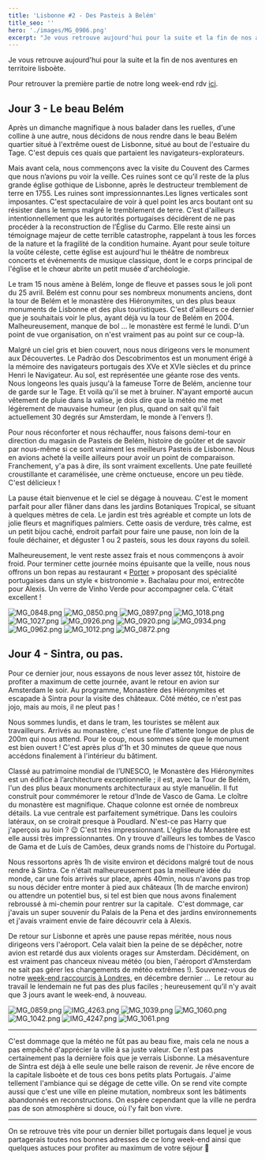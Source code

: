 ```yaml
---
title: 'Lisbonne #2 - Des Pasteis à Belém'
title_seo: ''
hero: './images/MG_0906.png'
excerpt: "Je vous retrouve aujourd'hui pour la suite et la fin de nos aventures en territoire lisboète. Pour retrouver la première partie de notre long week-end rdv ici. Jour 3 - Le beau Belém Après un dimanche magnifique à nous balader dans les ruelles, d'une colline à une autre, nous décidons de nous rendre dans le"
---
```


Je vous retrouve aujourd'hui pour la suite et la fin de nos aventures en territoire lisboète.

Pour retrouver la première partie de notre long week-end rdv [ici](lisboa-meu-amor/).

## Jour 3 - Le beau Belém

Après un dimanche magnifique à nous balader dans les ruelles, d'une colline à une autre, nous décidons de nous rendre dans le beau Belém quartier situé à l'extrême ouest de Lisbonne, situé au bout de l'estuaire du Tage. C'est depuis ces quais que partaient les navigateurs-explorateurs.

Mais avant cela, nous commençons avec la visite du Couvent des Carmes que nous n’avions pu voir la veille. Ces ruines sont ce qu’il reste de la plus grande église gothique de Lisbonne, après le destructeur tremblement de terre en 1755. Les ruines sont impressionnantes.Les lignes verticales sont imposantes. C'est spectaculaire de voir à quel point les arcs boutant ont su résister dans le temps malgré le tremblement de terre. C’est d'ailleurs intentionnellement que les autorités portugaises décidèrent de ne pas procéder à la reconstruction de l’Église du Carmo. Elle reste ainsi un témoignage majeur de cette terrible catastrophe, rappelant à tous les forces de la nature et la fragilité de la condition humaine. Ayant pour seule toiture la voûte céleste, cette église est aujourd'hui le théâtre de nombreux concerts et événements de musique classique, dont le e corps principal de l'église et le chœur abrite un petit musée d'archéologie.

Le tram 15 nous amène à Belém, longe de fleuve et passes sous le joli pont du 25 avril. Belém est connu pour ses nombreux monuments anciens, dont la tour de Belém et le monastère des Hiéronymites, un des plus beaux monuments de Lisbonne et des plus touristiques. C'est d'ailleurs ce dernier que je souhaitais voir le plus, ayant déjà vu la tour de Belém en 2004. Malheureusement, manque de bol ... le monastère est fermé le lundi. D'un point de vue organisation, on n'est vraiment pas au point sur ce coup-là.

Malgré un ciel gris et bien couvert, nous nous dirigeons vers le monument aux Découvertes. Le Padrão dos Descobrimentos est un monument érigé à la mémoire des navigateurs portugais des XVe et XVIe siècles et du prince Henri le Navigateur. Au sol, est représentée une géante rose des vents. Nous longeons les quais jusqu'à la fameuse Torre de Belém, ancienne tour de garde sur le Tage. Et voilà qu'il se met à bruiner. N'ayant emporté aucun vêtement de pluie dans la valise, je dois dire que la météo me met légèrement de mauvaise humeur (en plus, quand on sait qu'il fait actuellement 30 degrés sur Amsterdam, le monde à l'envers !).

Pour nous réconforter et nous réchauffer, nous faisons demi-tour en direction du magasin de Pasteis de Belém, histoire de goûter et de savoir par nous-même si ce sont vraiment les meilleurs Pasteis de Lisbonne. Nous en avions acheté la veille ailleurs pour avoir un point de comparaison. Franchement, y'a pas à dire, ils sont vraiment excellents. Une pate feuilleté croustillante et caramélisée, une crème onctueuse, encore un peu tiède. C'est délicieux !

La pause était bienvenue et le ciel se dégage à nouveau. C'est le moment parfait pour aller flâner dans dans les jardins Botaniques Tropical, se situant à quelques mètres de cela. Le jardin est très agréable et compte un lots de jolie fleurs et magnifiques palmiers. Cette oasis de verdure, très calme, est un petit bijou caché, endroit parfait pour faire une pause, non loin de la foule déchainer, et déguster 1 ou 2 pasteis, sous les doux rayons du soleil.

Malheureusement, le vent reste assez frais et nous commençons à avoir froid. Pour terminer cette journée moins épuisante que la veille, nous nous offrons un bon repas au restaurant « [Porter](http://www.corposantohotel.com/restaurante-bar) » proposant des spécialité portugaises dans un style « bistronomie ». Bachalau pour moi, entrecôte pour Alexis. Un verre de Vinho Verde pour accompagner cela. C'était excellent !

<gallery>
<img alt="MG_0848.png" src="./images/MG_0848.png">
<img alt="MG_0850.png" src="./images/MG_0850.png">
<img alt="MG_0897.png" src="./images/MG_0897.png">
<img alt="MG_1018.png" src="./images/MG_1018.png">
<img alt="MG_1027.png" src="./images/MG_1027.png">
<img alt="MG_0926.png" src="./images/MG_0926.png">
<img alt="MG_0920.png" src="./images/MG_0920.png">
<img alt="MG_0934.png" src="./images/MG_0934.png">
<img alt="MG_0962.png" src="./images/MG_0962.png">
<img alt="MG_1012.png" src="./images/MG_1012.png">
<img alt="MG_0872.png" src="./images/MG_0872.png">
</gallery>

## Jour 4 - Sintra, ou pas.

Pour ce dernier jour, nous essayons de nous lever assez tôt, histoire de profiter a maximum de cette journée, avant le retour en avion sur Amsterdam le soir. Au programme, Monastère des Hiéronymites et escapade à Sintra pour la visite des châteaux. Côté météo, ce n'est pas jojo, mais au mois, il ne pleut pas !

Nous sommes lundis, et dans le tram, les touristes se mêlent aux travailleurs. Arrivés au monastère, c'est une file d'attente longue de plus de 200m qui nous attend. Pour le coup, nous sommes sûre que le monument est bien ouvert ! C'est après plus d'1h et 30 minutes de queue que nous accédons finalement à l'intérieur du bâtiment.

Classé au patrimoine mondial de l’UNESCO, le Monastère des Hiéronymites est un édifice à l’architecture exceptionnelle ; il est, avec la Tour de Belém, l'un des plus beaux monuments architecturaux au style manuélin. Il fut construit pour commémorer le retour d’Inde de Vasco de Gama. Le cloître du monastère est magnifique. Chaque colonne est ornée de nombreux détails. La vue centrale est parfaitement symétrique. Dans les couloirs latéraux, on se croirait presque à Poudlard. N'est-ce pas Harry que j'aperçois au loin ? 😉 C'est très impressionnant. L'église du Monastère est elle aussi très impressionnantes. On y trouve d'ailleurs les tombes de Vasco de Gama et de Luís de Camões, deux grands noms de l'histoire du Portugal.

Nous ressortons après 1h de visite environ et décidons malgré tout de nous rendre à Sintra. Ce n'était malheureusement pas la meilleure idée du monde, car une fois arrivés sur place, après 40min, nous n'avons pas trop su nous décider entre monter à pied aux châteaux (1h de marche environ) ou attendre un potentiel bus, si tel est bien que nous avons finalement rebroussé à mi-chemin pour rentrer sur la capitale.  C'est dommage, car j'avais un super souvenir du Palais de la Pena et des jardins environnements et j'avais vraiment envie de faire découvrir cela à Alexis.

De retour sur Lisbonne et après une pause repas méritée, nous nous dirigeons vers l'aéroport. Cela valait bien la peine de se dépêcher, notre avion est retardé dus aux violents orages sur Amsterdam. Décidément, on est vraiment pas chanceux niveau météo (ou bien, l'aéroport d'Amsterdam ne sait pas gérer les changements de météo extrêmes !). Souvenez-vous de notre [week-end raccourcis à Londres](londres/), en décembre dernier ...  Le retour au travail le lendemain ne fut pas des plus faciles ; heureusement qu’il n'y avait que 3 jours avant le week-end, à nouveau.

<gallery>
<img alt="MG_0859.png" src="./images/MG_0859.png">
<img alt="IMG_4263.png" src="./images/IMG_4263.png">
<img alt="MG_1039.png" src="./images/MG_1039.png">
<img alt="MG_1060.png" src="./images/MG_1060.png">
<img alt="MG_1042.png" src="./images/MG_1042.png">
<img alt="IMG_4247.png" src="./images/IMG_4247.png">
<img alt="MG_1061.png" src="./images/MG_1061.png">
</gallery>

---

C'est dommage que la météo ne fût pas au beau fixe, mais cela ne nous a pas empêché d'apprécier la ville à sa juste valeur. Ce n'est pas certainement pas la dernière fois que je verrais Lisbonne. La mésaventure de Sintra est déjà à elle seule une belle raison de revenir. Je rêve encore de la capitale lisboète et de tous ces bons petits plats Portugais. J'aime tellement l'ambiance qui se dégage de cette ville. On se rend vite compte aussi que c'est une ville en pleine mutation, nombreux sont les bâtiments abandonnés en reconstructions. On espère cependant que la ville ne perdra pas de son atmosphère si douce, où l'y fait bon vivre.

---

On se retrouve très vite pour un dernier billet portugais dans lequel je vous partagerais toutes nos bonnes adresses de ce long week-end ainsi que quelques astuces pour profiter au maximum de votre séjour 🙂
